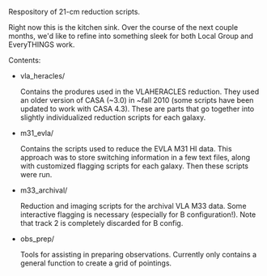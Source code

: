 Respository of 21-cm reduction scripts.

Right now this is the kitchen sink. Over the course of the next couple
months, we'd like to refine into something sleek for both Local Group
and EveryTHINGS work.

Contents:

* vla_heracles/

    Contains the produres used in the VLAHERACLES reduction. They used an
    older version of CASA (~3.0) in ~fall 2010 (some scripts have been updated to work with CASA 4.3).
    These are parts that go together into slightly individualized reduction scripts for each
    galaxy.

* m31_evla/

    Contains the scripts used to reduce the EVLA M31 HI data. This
    approach was to store switching information in a few text files, along
    with customized flagging scripts for each galaxy. Then these scripts
    were run.

* m33_archival/

    Reduction and imaging scripts for the archival VLA M33 data. Some interactive
    flagging is necessary (especially for B configuration!). Note that track 2
    is completely discarded for B config.

* obs_prep/

    Tools for assisting in preparing observations. Currently only contains a
    general function to create a grid of pointings.

